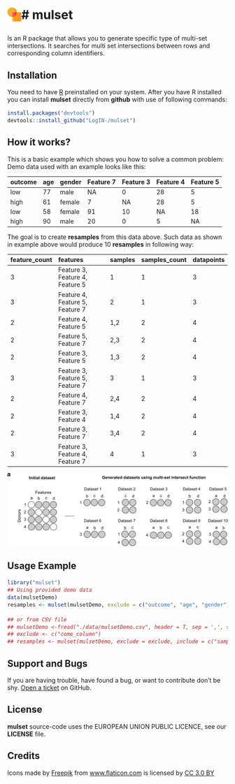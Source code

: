 
<!-- README.md is generated from README.Rmd. Please edit that file -->

<h1>

<img src="images/intersect_32.png"
  width="32"
  height="32"
  style="float:left;"> \# mulset

</h1>

Is an R package that allows you to generate specific type of multi-set
intersections. It searches for multi set intersections between rows and
corresponding column identifiers.

## Installation

You need to have [R](https://cloud.r-project.org/) preinstalled on your
system. After you have R installed you can install **mulset** directly
from **github** with use of following commands:

``` r
install.packages("devtools")
devtools::install_github("LogIN-/mulset")
```

## How it works?

This is a basic example which shows you how to solve a common problem:
Demo data used with an example looks like
this:

| outcome | age | gender | Feature 7 | Feature 3 | Feature 4 | Feature 5 |
| ------- | --- | ------ | --------- | --------- | --------- | --------- |
| low     | 77  | male   | NA        | 0         | 28        | 5         |
| high    | 61  | female | 7         | NA        | 28        | 5         |
| low     | 58  | female | 91        | 10        | NA        | 18        |
| high    | 90  | male   | 20        | 0         | 5         | NA        |

The goal is to create **resamples** from this data above. Such data as
shown in example above would produce 10 **resamples** in following
way:

| feature\_count | features                        | samples | samples\_count | datapoints |
| :------------- | :------------------------------ | :------ | :------------- | :--------- |
| 3              | Feature 3, Feature 4, Feature 5 | 1       | 1              | 3          |
| 3              | Feature 4, Feature 5, Feature 7 | 2       | 1              | 3          |
| 2              | Feature 4, Feature 5            | 1,2     | 2              | 4          |
| 2              | Feature 5, Feature 7            | 2,3     | 2              | 4          |
| 2              | Feature 3, Feature 5            | 1,3     | 2              | 4          |
| 3              | Feature 3, Feature 5, Feature 7 | 3       | 1              | 3          |
| 2              | Feature 4, Feature 7            | 2,4     | 2              | 4          |
| 2              | Feature 3, Feature 4            | 1,4     | 2              | 4          |
| 2              | Feature 3, Feature 7            | 3,4     | 2              | 4          |
| 3              | Feature 3, Feature 4, Feature 7 | 4       | 1              | 3          |

<style type='text/css'>
img[src$="centerme"] {
    display:block;
    margin: 0 auto;
}
</style>

<p align="center">

![Pseudo graph](images/mulset.png?style=centerme)

</p>

## Usage Example

``` r
library("mulset")
## Using provided demo data
data(mulsetDemo)
resamples <- mulset(mulsetDemo, exclude = c("outcome", "age", "gender"), 250)

## or from CSV file
## mulsetDemo <-fread("./data/mulsetDemo.csv", header = T, sep = ',', stringsAsFactors = FALSE, data.table = FALSE)
## exclude <- c("come_column")
## resamples <- mulset(mulsetDemo, exclude = exclude, include = c("samples_count", "datapoints"), maxIntersections = 250, hashMethod = "sha1")
```

## Support and Bugs

If you are having trouble, have found a bug, or want to contribute don’t
be shy. [Open a ticket](https://github.com/LogIN-/mulset/issues) on
GitHub.

## License

**mulset** source-code uses the EUROPEAN UNION PUBLIC LICENCE, see our
**LICENSE** file.

## Credits

<div>

Icons made by
<a href="http://www.freepik.com" title="Freepik">Freepik</a> from
<a href="https://www.flaticon.com/" title="Flaticon">www.flaticon.com</a>
is licensed by
<a href="http://creativecommons.org/licenses/by/3.0/" title="Creative Commons BY 3.0" target="_blank">CC
3.0 BY</a>

</div>
